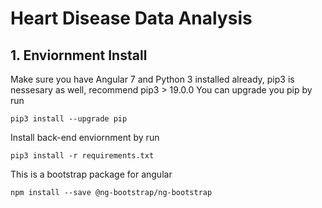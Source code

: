 # Heart Disease Data Analysis
## 1. Enviornment Install
Make sure you have Angular 7 and Python 3 installed already, pip3 is nessesary as well, recommend pip3 > 19.0.0
You can upgrade you pip by run
```
pip3 install --upgrade pip
```
Install back-end enviornment by run
```
pip3 install -r requirements.txt
```
This is a bootstrap package for angular
```
npm install --save @ng-bootstrap/ng-bootstrap
```
